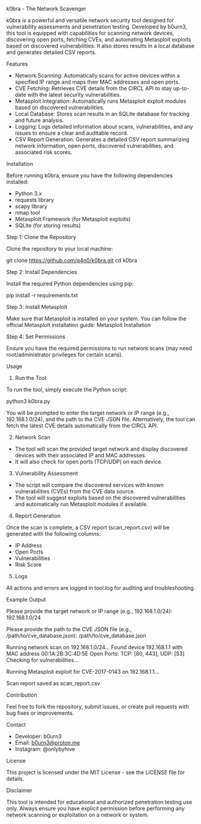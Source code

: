 
k0bra - The Network Scavenger

k0bra is a powerful and versatile network security tool designed for vulnerability assessments and penetration testing. Developed by b0urn3, this tool is equipped with capabilities for scanning network devices, discovering open ports, fetching CVEs, and automating Metasploit exploits based on discovered vulnerabilities. It also stores results in a local database and generates detailed CSV reports.

Features

- Network Scanning: Automatically scans for active devices within a specified IP range and maps their MAC addresses and open ports.
- CVE Fetching: Retrieves CVE details from the CIRCL API to stay up-to-date with the latest security vulnerabilities.
- Metasploit Integration: Automatically runs Metasploit exploit modules based on discovered vulnerabilities.
- Local Database: Stores scan results in an SQLite database for tracking and future analysis.
- Logging: Logs detailed information about scans, vulnerabilities, and any issues to ensure a clear and auditable record.
- CSV Report Generation: Generates a detailed CSV report summarizing network information, open ports, discovered vulnerabilities, and associated risk scores.

Installation

Before running k0bra, ensure you have the following dependencies installed:

- Python 3.x
- requests library
- scapy library
- nmap tool
- Metasploit Framework (for Metasploit exploits)
- SQLite (for storing results)

Step 1: Clone the Repository

Clone the repository to your local machine:

git clone https://github.com/q4n0/k0bra.git
cd k0bra

Step 2: Install Dependencies

Install the required Python dependencies using pip:

pip install -r requirements.txt

Step 3: Install Metasploit

Make sure that Metasploit is installed on your system. You can follow the official Metasploit installation guide: Metasploit Installation

Step 4: Set Permissions

Ensure you have the required permissions to run network scans (may need root/administrator privileges for certain scans).

Usage

1. Run the Tool

To run the tool, simply execute the Python script:

python3 k0bra.py

You will be prompted to enter the target network or IP range (e.g., 192.168.1.0/24), and the path to the CVE JSON file. Alternatively, the tool can fetch the latest CVE details automatically from the CIRCL API.

2. Network Scan

- The tool will scan the provided target network and display discovered devices with their associated IP and MAC addresses.
- It will also check for open ports (TCP/UDP) on each device.

3. Vulnerability Assessment

- The script will compare the discovered services with known vulnerabilities (CVEs) from the CVE data source.
- The tool will suggest exploits based on the discovered vulnerabilities and automatically run Metasploit modules if available.

4. Report Generation

Once the scan is complete, a CSV report (scan_report.csv) will be generated with the following columns:
- IP Address
- Open Ports
- Vulnerabilities
- Risk Score

5. Logs

All actions and errors are logged in tool.log for auditing and troubleshooting.

Example Output

Please provide the target network or IP range (e.g., 192.168.1.0/24):
192.168.1.0/24

Please provide the path to the CVE JSON file (e.g., /path/to/cve_database.json):
/path/to/cve_database.json

Running network scan on 192.168.1.0/24...
Found device 192.168.1.1 with MAC address 00:1A:2B:3C:4D:5E
Open Ports: TCP: [80, 443], UDP: [53]
Checking for vulnerabilities...

Running Metasploit exploit for CVE-2017-0143 on 192.168.1.1...

Scan report saved as scan_report.csv

Contribution

Feel free to fork the repository, submit issues, or create pull requests with bug fixes or improvements.

Contact

- Developer: b0urn3
- Email: b0urn3@proton.me
- Instagram: @onlybyhive

License

This project is licensed under the MIT License - see the LICENSE file for details.

Disclaimer

This tool is intended for educational and authorized penetration testing use only. Always ensure you have explicit permission before performing any network scanning or exploitation on a network or system.
